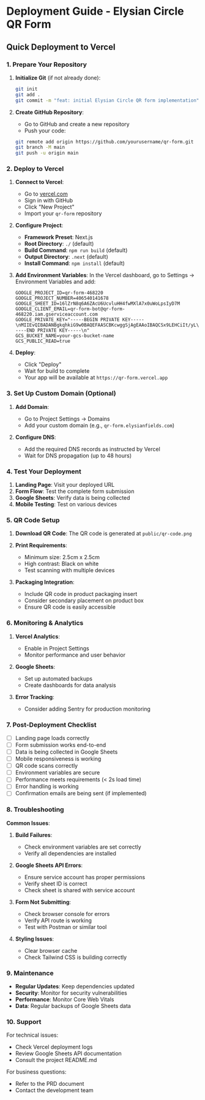 # Deployment Guide - Elysian Circle QR Form

## Quick Deployment to Vercel

### 1. Prepare Your Repository

1. **Initialize Git** (if not already done):
   ```bash
   git init
   git add .
   git commit -m "feat: initial Elysian Circle QR form implementation"
   ```

2. **Create GitHub Repository**:
   - Go to GitHub and create a new repository
   - Push your code:
   ```bash
   git remote add origin https://github.com/yourusername/qr-form.git
   git branch -M main
   git push -u origin main
   ```

### 2. Deploy to Vercel

1. **Connect to Vercel**:
   - Go to [vercel.com](https://vercel.com)
   - Sign in with GitHub
   - Click "New Project"
   - Import your `qr-form` repository

2. **Configure Project**:
   - **Framework Preset**: Next.js
   - **Root Directory**: `./` (default)
   - **Build Command**: `npm run build` (default)
   - **Output Directory**: `.next` (default)
   - **Install Command**: `npm install` (default)

3. **Add Environment Variables**:
   In the Vercel dashboard, go to Settings → Environment Variables and add:
   ```
   GOOGLE_PROJECT_ID=qr-form-468220
   GOOGLE_PROJECT_NUMBER=406540141678
   GOOGLE_SHEET_ID=16lZrN8q6A6ZAcU6UcvluHH4fwMXlA7x0uWoLpsIyD7M
   GOOGLE_CLIENT_EMAIL=qr-form-bot@qr-form-468220.iam.gserviceaccount.com
   GOOGLE_PRIVATE_KEY="-----BEGIN PRIVATE KEY-----\nMIIEvQIBADANBgkqhkiG9w0BAQEFAASCBKcwggSjAgEAAoIBAQCSx9LEHCiIt/yL\n9tUH2VqNRr3ifKHvscye++l7qF+eVmyW3TZiPGGWWFzJhJuGhwi7S1L4G9u6K2I7\n9kySH21bg4K3mpzDIjYYWKuGy8T5u/HY5KRSs9FRFRG6LqojcEwSsoyiR5nZLeLo\nHP2keoCxtF0a5QpsZlucs3fc6j+d4cGnzbj+A6F7cJjGbX0uQpvQ5IP5VOhqHvmv\nHA2BjtNBmiMzvNmJfnMvIzyxLwjuTWH4xZTY22xX0Fpvs3wVLRl3rDyl8ejYgBfA\nZ/X/dTJcAXJU3Vbos4QbdzAuNw/pMuxoUzZFkHNKDdl9s0ouhfuVXoCKdclN4hyR\nXRrYfLn1AgMBAAECggEASOV8w3DIoL3faxO3USKdWjSb8XO8aPKAkSTDHGrOsjBx\n1asfa0JZpPVVf6+gHfvKVlpeZmJPifIp42W7OYbqJNz3eoALAs5m10iSR2vD89Nn\nlTRYd8peVkqEd1bdoKQQ4+hQ9/dfbQDhBC4BukIs0BSneMfvmU5siTKIgOrFlX7c\nrHgKVoMyGe2wNoQnpc7g7dUx0fdD/5Jv62Y9m0BEzBbMCLrkRsOafaohK/vd++E0\nQNB/bRQZQJHsMPcThguYXS0qtT8tSJDYv4IqGTIyQBXICPGQfOo2LEj61Ezs9C3g\nYoroc1YtNu3DOFr2zXoHWGHmyZVK6Q8Dw0yKdh5VsQKBgQDIX2wYpy5CPl9DJEAO\nQEQyqnamkiniao6rKXQodNErjveFDsfWu5gbIw/ei/0Ror8fTaaZBy0GOAN0ytPe\ndc0oveq4qn111DZVM8KjFQjCdNofnGDChulsPtnQfaYMoEaaEBoS9XojAYAbf/YX\nDPamL4YGn4+3SMUaeUzSIHUN0wKBgQC7h5TSuFHb+TUe259uiWRzDgeueC4XV7Lr\nBvnX4yJkvthqXOdRQW0lOjFkEyjjwnxLhk40f/LfJnoFrikK2NyCAep6noj5O3xe\n6K2uEF0Ok08m78hr3zRAJNs7yEpHM3G+iVb4mjBsDhNHNVhnktBTdbE4GtBDjYum\nnjY+cQwUFwKBgQCqdxvUgW5GZx/OVCm2thAO9pzIqzK88CB+F18+B9vn7dJAPcnf\nsmr+Mz8N+xSKi2WDsSEZsVQppT+zfdbvvFKU5bWp80mXE7pBlC5zZbK1FIp5OCXN\neM9fCr1ttWet+DD4Yth75qFI5L7jJmLrS1kPGwEv41F2AY/GLQog/gH3hwKBgGe5\nWUaoLpbmI0ybG3cPRWEiHHuS+6NrnYnDxQN1HTvuF1PVaRiXgKA7rL/2nQJFO2ym\nr7D4KETnSkzEBO17/5NlLeV+tLJuBZ+VQSNq5529OuWFcSzBO2xTNnO9l+AEA2Dp\nJBLDbg8GRgF37xryqInRKiGnKxSCQQD6t3QYIR8nAoGAW1vBkzvBp5BmYyWk2dY0\n4sPkejiw4Sq2Fwd9wGK0Vikzll2l8AOrwgN+29obMuYKHR1Qv8Q3XfjTooVSxcew\nN3TDv67RhmA4uKadBQYssKPTdZTGdZEJzNC1M+C8urwE2b+5p6MDtiJBxfzyOsZO\nD1v+Y9PDoDIYOrJUdZri44g=\n-----END PRIVATE KEY-----\n"
   GCS_BUCKET_NAME=your-gcs-bucket-name
   GCS_PUBLIC_READ=true
   ```

4. **Deploy**:
   - Click "Deploy"
   - Wait for build to complete
   - Your app will be available at `https://qr-form.vercel.app`

### 3. Set Up Custom Domain (Optional)

1. **Add Domain**:
   - Go to Project Settings → Domains
   - Add your custom domain (e.g., `qr-form.elysianfields.com`)

2. **Configure DNS**:
   - Add the required DNS records as instructed by Vercel
   - Wait for DNS propagation (up to 48 hours)

### 4. Test Your Deployment

1. **Landing Page**: Visit your deployed URL
2. **Form Flow**: Test the complete form submission
3. **Google Sheets**: Verify data is being collected
4. **Mobile Testing**: Test on various devices

### 5. QR Code Setup

1. **Download QR Code**: The QR code is generated at `public/qr-code.png`
2. **Print Requirements**:
   - Minimum size: 2.5cm x 2.5cm
   - High contrast: Black on white
   - Test scanning with multiple devices

3. **Packaging Integration**:
   - Include QR code in product packaging insert
   - Consider secondary placement on product box
   - Ensure QR code is easily accessible

### 6. Monitoring & Analytics

1. **Vercel Analytics**:
   - Enable in Project Settings
   - Monitor performance and user behavior

2. **Google Sheets**:
   - Set up automated backups
   - Create dashboards for data analysis

3. **Error Tracking**:
   - Consider adding Sentry for production monitoring

### 7. Post-Deployment Checklist

- [ ] Landing page loads correctly
- [ ] Form submission works end-to-end
- [ ] Data is being collected in Google Sheets
- [ ] Mobile responsiveness is working
- [ ] QR code scans correctly
- [ ] Environment variables are secure
- [ ] Performance meets requirements (< 2s load time)
- [ ] Error handling is working
- [ ] Confirmation emails are being sent (if implemented)

### 8. Troubleshooting

**Common Issues**:

1. **Build Failures**:
   - Check environment variables are set correctly
   - Verify all dependencies are installed

2. **Google Sheets API Errors**:
   - Ensure service account has proper permissions
   - Verify sheet ID is correct
   - Check sheet is shared with service account

3. **Form Not Submitting**:
   - Check browser console for errors
   - Verify API route is working
   - Test with Postman or similar tool

4. **Styling Issues**:
   - Clear browser cache
   - Check Tailwind CSS is building correctly

### 9. Maintenance

- **Regular Updates**: Keep dependencies updated
- **Security**: Monitor for security vulnerabilities
- **Performance**: Monitor Core Web Vitals
- **Data**: Regular backups of Google Sheets data

### 10. Support

For technical issues:
- Check Vercel deployment logs
- Review Google Sheets API documentation
- Consult the project README.md

For business questions:
- Refer to the PRD document
- Contact the development team 